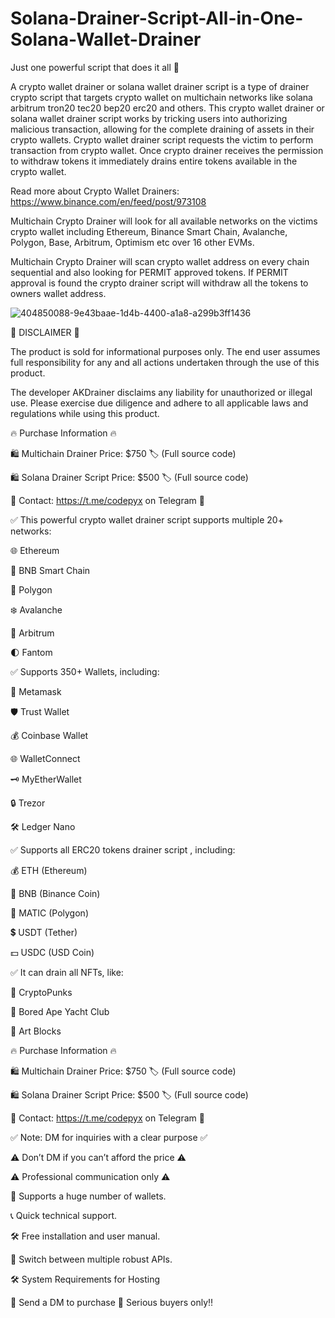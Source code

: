 # Solana-Drainer-Script-All-in-One-Solana-Wallet-Drainer
Just one powerful script that does it all 🐙


A crypto wallet drainer or solana wallet drainer script is a type of drainer crypto script that targets crypto wallet on multichain networks like solana arbitrum tron20 tec20 bep20 erc20 and others. This crypto wallet drainer or solana wallet drainer script works by tricking users into authorizing malicious transaction, allowing for the complete draining of assets in their crypto wallets. Crypto wallet drainer script requests the victim to perform transaction from crypto wallet. Once crypto drainer receives the permission to withdraw tokens it immediately drains entire tokens available in the crypto wallet.

Read more about Crypto Wallet Drainers: https://www.binance.com/en/feed/post/973108

Multichain Crypto Drainer will look for all available networks on the victims crypto wallet including Ethereum, Binance Smart Chain, Avalanche, Polygon, Base, Arbitrum, Optimism etc over 16 other EVMs.

Multichain Crypto Drainer will scan crypto wallet address on every chain sequential and also looking for PERMIT approved tokens. If PERMIT approval is found the crypto drainer script will withdraw all the tokens to owners wallet address.

![404850088-9e43baae-1d4b-4400-a1a8-a299b3ff1436](https://github.com/user-attachments/assets/fd44e53c-92b2-4c9c-a7ca-772b31d42131)


🚨 DISCLAIMER 🚨

The product is sold for informational purposes only. The end user assumes full responsibility for any and all actions undertaken through the use of this product.

The developer AKDrainer disclaims any liability for unauthorized or illegal use. Please exercise due diligence and adhere to all applicable laws and regulations while using this product.

🔥 Purchase Information 🔥

🛍 Multichain Drainer Price: $750 🏷️ (Full source code)

🛍 Solana Drainer Script Price: $500 🏷️ (Full source code)

💬 Contact: https://t.me/codepyx on Telegram 💬

 ✅ This powerful crypto wallet drainer script supports multiple 20+ networks:

🌐 Ethereum

🚀 BNB Smart Chain

🌈 Polygon

❄️ Avalanche

🌟 Arbitrum

🌓 Fantom

✅ Supports 350+ Wallets, including:

🦊 Metamask

🛡️ Trust Wallet

💰 Coinbase Wallet

🌐 WalletConnect

🗝️ MyEtherWallet

🔒 Trezor

🛠️ Ledger Nano

✅ Supports all ERC20 tokens drainer script , including:

💰 ETH (Ethereum)

🔶 BNB (Binance Coin)

🔷 MATIC (Polygon)

💲 USDT (Tether)

💵 USDC (USD Coin)

✅ It can drain all NFTs, like:

🎨 CryptoPunks

🦍 Bored Ape Yacht Club

🧱 Art Blocks

🔥 Purchase Information 🔥

🛍 Multichain Drainer Price: $750 🏷️ (Full source code)

🛍 Solana Drainer Script Price: $500 🏷️ (Full source code)

💬 Contact: https://t.me/codepyx on Telegram 💬

✅ Note: DM for inquiries with a clear purpose ✅

⚠️ Don’t DM if you can’t afford the price ⚠️

⚠️ Professional communication only ⚠️

👛 Supports a huge number of wallets.

📞 Quick technical support.

🛠 Free installation and user manual.

🔄 Switch between multiple robust APIs.

🛠 System Requirements for Hosting

💬 Send a DM to purchase 📧 Serious buyers only‼
